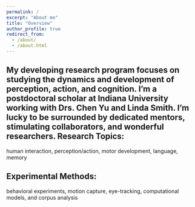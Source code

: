 ```yaml
---
permalink: /
excerpt: "About me"
title: "Overview"
author_profile: true
redirect_from: 
  - /about/
  - /about.html
---
```


My developing research program focuses on studying the dynamics and development of perception, action, and cognition. I’m a postdoctoral scholar at Indiana University working with Drs. Chen Yu and Linda Smith. I’m lucky to be surrounded by dedicated mentors, stimulating collaborators, and wonderful researchers. 
Research Topics:
----------------

human interaction, perception/action, motor development, language, memory

Experimental Methods:
---------------------
behavioral experiments, motion capture, eye-tracking, computational models, and corpus analysis






